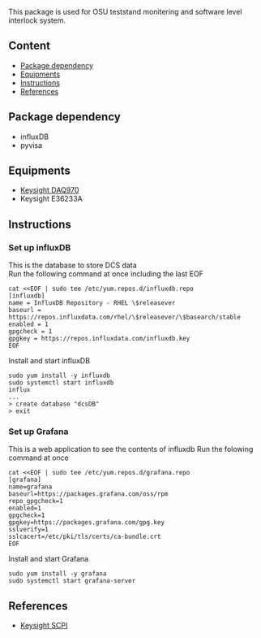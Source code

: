 This package is used for OSU teststand monitering and software level interlock system.

## Content
* [Package dependency](#package-dependency)
* [Equipments](#equipments)
* [Instructions](#instructions)
* [References](#references)

## Package dependency
- influxDB
- pyvisa

## Equipments
- [Keysight DAQ970](https://www.keysight.com/us/en/assets/9018-04738/user-manuals/9018-04738.pdf?success=true)
- Keysight E36233A

## Instructions

### Set up influxDB
This is the database to store DCS data  
Run the following command at once including the last EOF

```
cat <<EOF | sudo tee /etc/yum.repos.d/influxdb.repo
[influxdb]
name = InfluxDB Repository - RHEL \$releasever
baseurl = https://repos.influxdata.com/rhel/\$releasever/\$basearch/stable
enabled = 1
gpgcheck = 1
gpgkey = https://repos.influxdata.com/influxdb.key
EOF
```

Install and start influxDB
```
sudo yum install -y influxdb
sudo systemctl start influxdb
influx
...
> create database "dcsDB"
> exit
```

### Set up Grafana
This is a web application to see the contents of influxdb
Run the folowing command at once

```
cat <<EOF | sudo tee /etc/yum.repos.d/grafana.repo
[grafana]
name=grafana
baseurl=https://packages.grafana.com/oss/rpm
repo_gpgcheck=1
enabled=1
gpgcheck=1
gpgkey=https://packages.grafana.com/gpg.key
sslverify=1
sslcacert=/etc/pki/tls/certs/ca-bundle.crt
EOF
```

Install and start Grafana
```
sudo yum install -y grafana
sudo systemctl start grafana-server
```

## References
- [Keysight SCPI](http://literature.cdn.keysight.com/litweb/pdf/ads2001/esgprog/1prep8.html)
